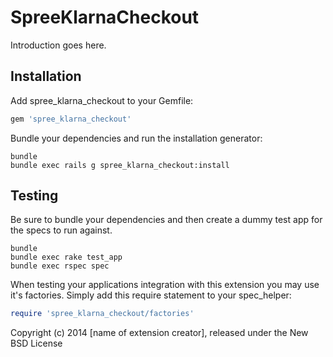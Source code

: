 SpreeKlarnaCheckout
===================

Introduction goes here.

Installation
------------

Add spree_klarna_checkout to your Gemfile:

```ruby
gem 'spree_klarna_checkout'
```

Bundle your dependencies and run the installation generator:

```shell
bundle
bundle exec rails g spree_klarna_checkout:install
```

Testing
-------

Be sure to bundle your dependencies and then create a dummy test app for the specs to run against.

```shell
bundle
bundle exec rake test_app
bundle exec rspec spec
```

When testing your applications integration with this extension you may use it's factories.
Simply add this require statement to your spec_helper:

```ruby
require 'spree_klarna_checkout/factories'
```

Copyright (c) 2014 [name of extension creator], released under the New BSD License
